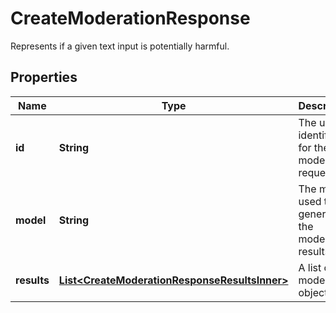 

# CreateModerationResponse

Represents if a given text input is potentially harmful.

## Properties

| Name | Type | Description | Notes |
|------------ | ------------- | ------------- | -------------|
|**id** | **String** | The unique identifier for the moderation request. |  |
|**model** | **String** | The model used to generate the moderation results. |  |
|**results** | [**List&lt;CreateModerationResponseResultsInner&gt;**](CreateModerationResponseResultsInner.md) | A list of moderation objects. |  |



